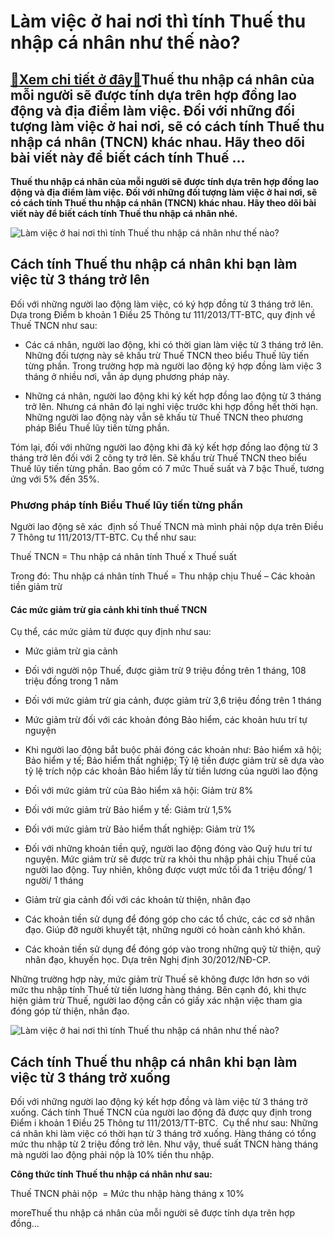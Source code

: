 Làm việc ở hai nơi thì tính Thuế thu nhập cá nhân như thế nào?
==============================================================

[:gift:Xem chi tiết ở đây:gift:](https://hddtvn.com/lam-viec-o-hai-noi-thi-tinh-thue-thu-nhap-ca-nhan-nhu-the-nao/)Thuế thu nhập cá nhân của mỗi người sẽ được tính dựa trên hợp đồng lao động và địa điểm làm việc. Đối với những đối tượng làm việc ở hai nơi, sẽ có cách tính Thuế thu nhập cá nhân (TNCN) khác nhau. Hãy theo dõi bài viết này để biết cách tính Thuế …
--------------------------------------------------------------------------------------------------------------------------------------------------------------------------------------------------------------------------------------------------------

**Thuế thu nhập cá nhân của mỗi người sẽ được tính dựa trên hợp đồng lao động và địa điểm làm việc. Đối với những đối tượng làm việc ở hai nơi, sẽ có cách tính Thuế thu nhập cá nhân (TNCN) khác nhau. Hãy theo dõi bài viết này để biết cách tính Thuế thu nhập cá nhân nhé.**


![Làm việc ở hai nơi thì tính Thuế thu nhập cá nhân như thế nào?](https://hddtvn.com/wp-content/uploads/2021/01/tax-5.jpg)


Cách tính Thuế thu nhập cá nhân khi bạn làm việc từ 3 tháng trở lên
-------------------------------------------------------------------


Đối với những người lao động làm việc, có ký hợp đồng từ 3 tháng trở lên. Dựa trong Điểm b khoản 1 Điều 25 Thông tư 111/2013/TT-BTC, quy định về Thuế TNCN như sau:




* Các cá nhân, người lao động, khi có thời gian làm việc từ 3 tháng trở lên. Những đối tượng này sẽ khấu trừ Thuế TNCN theo biểu Thuế lũy tiến từng phần. Trong trường hợp mà người lao động ký hợp đồng làm việc 3 tháng ở nhiều nơi, vẫn áp dụng phương pháp này.

* Những cá nhân, người lao động khi ký kết hợp đồng lao động từ 3 tháng trở lên. Nhưng cá nhân đó lại nghỉ việc trước khi hợp đồng hết thời hạn. Những người lao động này vẫn sẽ khấu từ Thuế TNCN theo phương pháp Biểu Thuế lũy tiến từng phần.



Tóm lại, đối với những người lao động khi đã ký kết hợp đồng lao động từ 3 tháng trở lên đối với 2 công ty trở lên. Sẽ khấu trừ Thuế TNCN theo biểu Thuế lũy tiến từng phần. Bao gồm có 7 mức Thuế suất và 7 bậc Thuế, tương ứng với 5% đến 35%.


### Phương pháp tính Biểu Thuế lũy tiến từng phần


Người lao động sẽ xác  định số Thuế TNCN mà mình phải nộp dựa trên Điều 7 Thông tư 111/2013/TT-BTC. Cụ thể như sau:


Thuế TNCN = Thu nhập cá nhân tính Thuế x Thuế suất


Trong đó: Thu nhập cá nhân tính Thuế = Thu nhập chịu Thuế – Các khoản tiền giảm trừ


#### Các mức giảm trừ gia cảnh khi tính thuế TNCN


Cụ thể, các mức giảm từ được quy định như sau:




* Mức giảm trừ gia cảnh



+ Đối với người nộp Thuế, được giảm trừ 9 triệu đồng trên 1 tháng, 108 triệu đồng trong 1 năm


+ Đối với mức giảm trừ gia cảnh, được giảm trừ 3,6 triệu đồng trên 1 tháng




* Mức giảm trừ đối với các khoản đóng Bảo hiểm, các khoản hưu trí tự nguyện



+ Khi người lao động bắt buộc phải đóng các khoản như: Bảo hiểm xã hội; Bảo hiểm y tế; Bảo hiểm thất nghiệp; Tỷ lệ tiền được giảm trừ sẽ dựa vào tỷ lệ trích nộp các khoản Bảo hiểm lấy từ tiền lương của người lao động


+ Đối với mức giảm trừ của Bảo hiểm xã hội: Giảm trừ 8%


+ Đối với mức giảm trừ Bảo hiểm y tế: Giảm trừ 1,5%


+ Đối với mức giảm trừ Bảo hiểm thất nghiệp: Giảm trừ 1%


+ Đối với những khoản tiền quỹ, người lao động đóng vào Quỹ hưu trí tư nguyện. Mức giảm trừ sẽ được trừ ra khỏi thu nhập phải chịu Thuế của người lao động. Tuy nhiên, không được vượt mức tối đa 1 triệu đồng/ 1 người/ 1 tháng




* Giảm trừ gia cảnh đối với các khoản từ thiện, nhân đạo



+ Các khoản tiền sử dụng để đóng góp cho các tổ chức, các cơ sở nhân đạo. Giúp đỡ người khuyết tật, những người có hoàn cảnh khó khăn.


+ Các khoản tiền sử dụng để đóng góp vào trong những quỹ từ thiện, quỹ nhân đạo, khuyến học. Dựa trên Nghị định 30/2012/NĐ-CP.


Những trường hợp này, mức giảm trừ Thuế sẽ không được lớn hơn so với mức thu nhập tính Thuế từ tiền lương hàng tháng. Bên cạnh đó, khi thực hiện giảm trừ Thuế, người lao động cần có giấy xác nhận việc tham gia đóng góp từ thiện, nhân đạo.


![Làm việc ở hai nơi thì tính Thuế thu nhập cá nhân như thế nào?](https://hddtvn.com/wp-content/uploads/2021/01/1-2.jpg)


Cách tính Thuế thu nhập cá nhân khi bạn làm việc từ 3 tháng trở xuống
---------------------------------------------------------------------


Đối với những người lao động ký kết hợp đồng và làm việc từ 3 tháng trở xuống. Cách tính Thuế TNCN của người lao động đã được quy định trong Điểm i khoản 1 Điều 25 Thông tư 111/2013/TT-BTC.  Cụ thể như sau: Những cá nhân khi làm việc có thời hạn từ 3 tháng trở xuống. Hàng tháng có tổng mức thu nhập từ 2 triệu đồng trở lên. Như vậy, thuế suất TNCN hàng tháng mà người lao động phải nộp là 10% tiền thu nhập.


**Công thức tính Thuế thu nhập cá nhân như sau:**


Thuế TNCN phải nộp  = Mức thu nhập hàng tháng x 10%


moreThuế thu nhập cá nhân của mỗi người sẽ được tính dựa trên hợp đồng…

